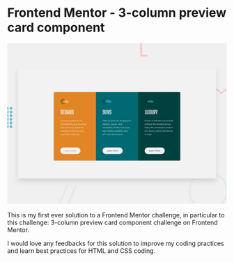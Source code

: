 # Frontend Mentor - 3-column preview card component

![Design preview for the 3-column preview card component coding challenge](./design/desktop-preview.jpg)

This is my first ever solution to a Frontend Mentor challenge, in particular to this challenge: 3-column preview card component challenge on Frontend Mentor.

I would love any feedbacks for this solution to improve my coding practices and learn best practices for HTML and CSS coding.

